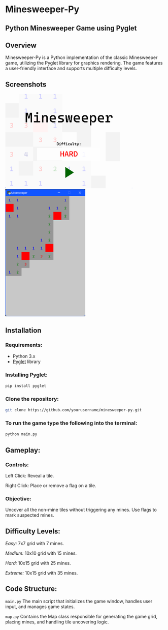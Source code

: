 # Minesweeper-Py
## Python Minesweeper Game using Pyglet

## Overview
Minesweeper-Py is a Python implementation of the classic Minesweeper game, utilizing the Pyglet library for graphics rendering. The game features a user-friendly interface and supports multiple difficulty levels.

## Screenshots
<p>
  <img src="assets/images/minesweeper-title-screen.png" alt="Minesweeper Title Screen" width="400">
  <img src="assets/images/minesweeper-gameplay.png" alt="Minesweeper Gameplay" height="400">
</p>

## Installation

### Requirements:
- Python 3.x
- [Pyglet](https://pyglet.readthedocs.io/en/latest/) library

### Installing Pyglet:
```bash
pip install pyglet
```

### Clone the repository:
```bash
git clone https://github.com/yourusername/minesweeper-py.git
```

### To run the game type the following into the terminal:
```bash
python main.py
```


## Gameplay:
### Controls:
Left Click: Reveal a tile.

Right Click: Place or remove a flag on a tile.
### Objective:
Uncover all the non-mine tiles without triggering any mines. Use flags to mark suspected mines.

## Difficulty Levels:
*Easy:* 7x7 grid with 7 mines.

*Medium:* 10x10 grid with 15 mines.

*Hard:* 10x15 grid with 25 mines.

*Extreme:* 10x15 grid with 35 mines.

## Code Structure:
`main.py`
The main script that initializes the game window, handles user input, and manages game states.

`map.py`
Contains the Map class responsible for generating the game grid, placing mines, and handling tile uncovering logic.
